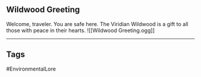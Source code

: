 ## Wildwood Greeting
Welcome, traveler. You are safe here. The Viridian Wildwood is a gift to all those with peace in their hearts.
![[Wildwood Greeting.ogg]]

---
## Tags
#EnvironmentalLore 